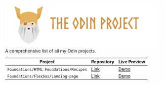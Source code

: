<img src="toplogo.png" class="center">
A comprehensive list of all my Odin projects. 

|  Project|Repository| Live Preview|                        
|---------|--------|---------|
|`Foundations/HTML Foundations/Recipes`| [Link](https://github.com/creme332/my-odin-projects/tree/main/odin-recipes)     |   [Demo](https://creme332.github.io/my-odin-projects/odin-recipes/) |
|`Foundations/Flexbox/Landing-page`| [Link]()     |   [Demo]() |
